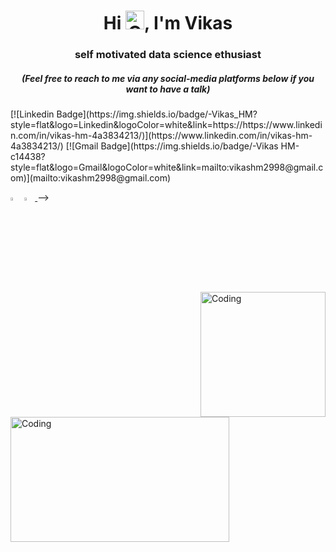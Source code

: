 
<h1 align="center">Hi <img height=30 width=30 alt="GIF" src="https://raw.githubusercontent.com/MartinHeinz/MartinHeinz/master/wave.gif" />, I'm Vikas</h1>
<h3 align="center">self motivated data science ethusiast</h3>



<h5 align="center"><i>(Feel free to reach to me via any social-media platforms below if you want to have a talk)</i></h5>
[![Linkedin Badge](https://img.shields.io/badge/-Vikas_HM?style=flat&logo=Linkedin&logoColor=white&link=https://https://www.linkedin.com/in/vikas-hm-4a3834213/)](https://www.linkedin.com/in/vikas-hm-4a3834213/)
[![Gmail Badge](https://img.shields.io/badge/-Vikas HM-c14438?style=flat&logo=Gmail&logoColor=white&link=mailto:vikashm2998@gmail.com)](mailto:vikashm2998@gmail.com)


[<img src="https://img.icons8.com/color/48/000000/linkedin.png" width="3.5%"/>](https://www.linkedin.com/in/adityapal1/)
<a href="mailto:aditya.pal.science@gmail.com"> <img src="https://img.icons8.com/fluent/48/000000/gmail.png" width="3.5%"/> </a> -->


<img align="right" alt="Coding" width="200" height="200" src="https://media.giphy.com/media/VTtANKl0beDFQRLDTh/giphy.gif">
<img align="left" alt="Coding" width="350" height="200" src="https://editor.analyticsvidhya.com/uploads/88587machine-learning-concept-chart-keywords-icons-white-background-137897366.jpg">
